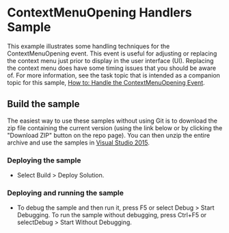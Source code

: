 
# ContextMenuOpening Handlers Sample
This example illustrates some handling techniques for the ContextMenuOpening event. This event is useful for adjusting or replacing the context menu just prior to display in the user interface (UI).
Replacing the context menu does have some timing issues that you should be aware of. For more information, see the task topic that is intended as a companion topic for this sample, [How to: Handle the ContextMenuOpening Event](https://msdn.microsoft.com/en-us/library/bb625936.aspx).

## Build the sample
The easiest way to use these samples without using Git is to download the zip file containing the current version (using the link below or by clicking the "Download ZIP" button on the repo page). You can then unzip the entire archive and use the samples in [Visual Studio 2015](https://www.visualstudio.com/wpf-vs).

### Deploying the sample
- Select Build > Deploy Solution. 

### Deploying and running the sample
- To debug the sample and then run it, press F5 or select Debug >  Start Debugging. To run the sample without debugging, press Ctrl+F5 or selectDebug > Start Without Debugging. 


